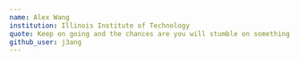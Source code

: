 ```yaml
---
name: Alex Wang
institution: Illinois Institute of Technology
quote: Keep on going and the chances are you will stumble on something.
github_user: j3ang
---
```

